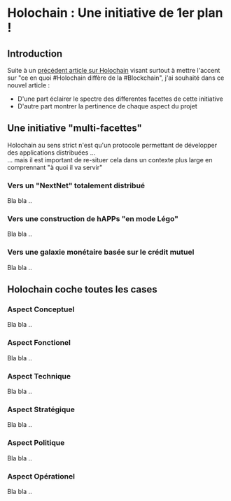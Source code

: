 # Holochain : Une initiative de 1er plan !

## Introduction
Suite à un <a href="https://github.com/iPlumb3r/Holochain/blob/master/HolochainNotBlockchain_FR.md">précédent article sur Holochain</a> visant surtout à mettre l'accent sur "ce en quoi #Holochain diffère de la #Blockchain", j'ai souhaité dans ce nouvel article :
* D'une part éclairer le spectre des differentes facettes de cette initiative
* D'autre part montrer la pertinence de chaque aspect du projet

## Une initiative "multi-facettes"
Holochain au sens strict n'est qu'un protocole permettant de développer des applications distribuées ...   
... mais il est important de re-situer cela dans un contexte plus large en comprennant "à quoi il va servir"

### Vers un "NextNet" totalement distribué
Bla bla ..

### Vers une construction de hAPPs "en mode Légo"
Bla bla ..

### Vers une galaxie monétaire basée sur le crédit mutuel
Bla bla ..

## Holochain coche toutes les cases

### Aspect Conceptuel
Bla bla ..

### Aspect Fonctionel
Bla bla ..

### Aspect Technique
Bla bla ..

### Aspect Stratégique
Bla bla ..

### Aspect Politique
Bla bla ..

### Aspect Opérationel
Bla bla ..
